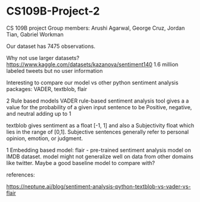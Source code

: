 # CS109B-Project-2
CS 109B project
Group members: Arushi Agarwal, George Cruz, Jordan Tian, Gabriel Workman

Our dataset has 7475 observations. 



Why not use larger datasets? https://www.kaggle.com/datasets/kazanova/sentiment140 1.6 million labeled tweets but no user information

Interesting to compare our model vs other python sentiment analysis packages: VADER, textblob, flair

2 Rule based models
VADER rule-based sentiment analysis tool gives a a value for the probability of a given input sentence to be Positive, negative, and neutral adding up to 1

textblob gives sentiment as a float [-1, 1] and also a Subjectivity float which lies in the range of [0,1]. Subjective sentences generally refer to personal opinion, emotion, or judgment. 

1 Embedding based model:
flair - pre-trained sentiment analysis model on IMDB dataset. model might not generalize well on data from other domains like twitter. Maybe a good baseline model to compare with?




references:


https://neptune.ai/blog/sentiment-analysis-python-textblob-vs-vader-vs-flair
